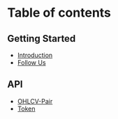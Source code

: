 # Table of contents


## Getting Started
* [Introduction](README.md)
* [Follow Us](getting-started/follow-us.md)

## API
* [OHLCV-Pair](api/ohlcv-pair.md)
* [Token](api/ohlcv-pair.md)
